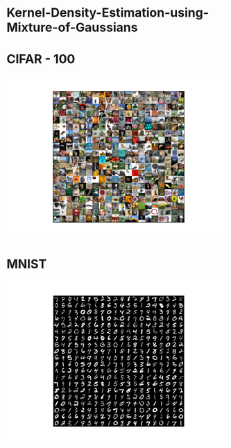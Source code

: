 # Kernel-Density-Estimation-using-Mixture-of-Gaussians
# CIFAR - 100
![alt text](https://github.com/Sdhir/Kernel-Density-Estimation-using-Mixture-of-Gaussians/blob/master/cifar.png)
# MNIST
![alt text](https://github.com/Sdhir/Kernel-Density-Estimation-using-Mixture-of-Gaussians/blob/master/mnist.png)
